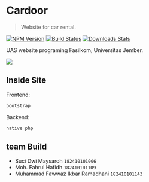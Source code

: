 # Cardoor
> Website for car rental.

[![NPM Version][npm-image]][npm-url]
[![Build Status][travis-image]][travis-url]
[![Downloads Stats][npm-downloads]][npm-url]

UAS website programing
Fasilkom, Universitas Jember.

![](header.png)

## Inside Site

Frontend:

```sh
bootstrap

```

Backend:

```sh
native php
```

## team  Build

* Suci Dwi Maysaroh `182410101006`
* Moh. Fahrul Hafidh `182410101109`
* Muhammad Fawwaz Ikbar Ramadhani `182410101143`

<!-- Markdown link & img dfn's -->
[npm-image]: https://img.shields.io/npm/v/datadog-metrics.svg?style=flat-square
[npm-url]: https://npmjs.org/package/datadog-metrics
[npm-downloads]: https://img.shields.io/npm/dm/datadog-metrics.svg?style=flat-square
[travis-image]: https://img.shields.io/travis/dbader/node-datadog-metrics/master.svg?style=flat-square
[travis-url]: https://travis-ci.org/dbader/node-datadog-metrics
